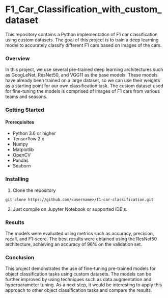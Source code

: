 # F1_Car_Classification_with_custom_dataset

This repository contains a Python implementation of F1 car classification using custom datasets. The goal of this project is to train a deep learning model to accurately classify different F1 cars based on images of the cars.

### Overview

In this project, we use several pre-trained deep learning architectures such as GoogLeNet, ResNet50, and VGG11 as the base models. These models have already been trained on a large dataset, so we can use their weights as a starting point for our own classification task. The custom dataset used for fine-tuning the models is comprised of images of F1 cars from various teams and seasons.

### Getting Started

#### Prerequisites

- Python 3.6 or higher
- Tensorflow 2.x
- Numpy
- Matplotlib
- OpenCV
- Pandas
- Seaborn

### Installing
1. Clone the repository
```
git clone https://github.com/<username>/f1-car-classification.git
```
2. Just compile on Jupyter Notebook or supported IDE's.

### Results
The models were evaluated using metrics such as accuracy, precision, recall, and F1-score. The best results were obtained using the ResNet50 architecture, achieving an accuracy of 96% on the validation set.

### Conclusion
This project demonstrates the use of fine-tuning pre-trained models for object classification tasks using custom datasets. The models can be further improved by using techniques such as data augmentation and hyperparameter tuning. As a next step, it would be interesting to apply this approach to other object classification tasks and compare the results.



